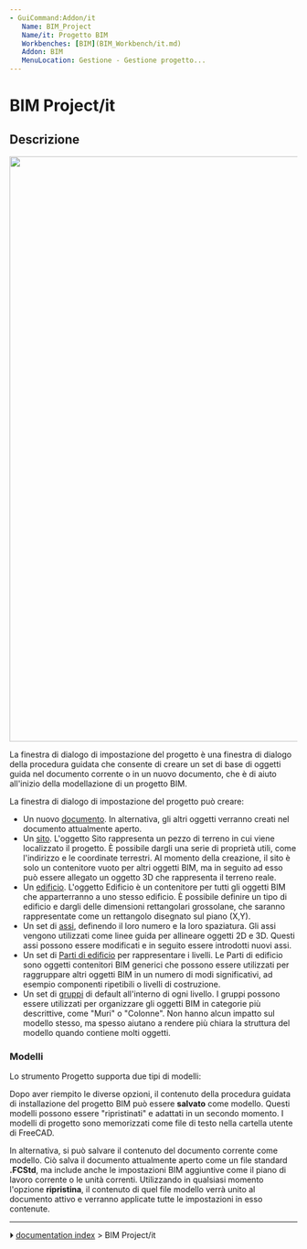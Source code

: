 ```yaml
---
- GuiCommand:Addon/it
   Name: BIM_Project
   Name/it: Progetto BIM
   Workbenches: [BIM](BIM_Workbench/it.md)
   Addon: BIM
   MenuLocation: Gestione - Gestione progetto...
---
```


# BIM Project/it

## Descrizione

<img alt="" src=images/BIM_project_screenshot.png  style="width:1024px;">

La finestra di dialogo di impostazione del progetto è una finestra di dialogo della procedura guidata che consente di creare un set di base di oggetti guida nel documento corrente o in un nuovo documento, che è di aiuto all\'inizio della modellazione di un progetto BIM.

La finestra di dialogo di impostazione del progetto può creare:

-   Un nuovo [documento](Document_structure/it.md). In alternativa, gli altri oggetti verranno creati nel documento attualmente aperto.
-   Un [sito](Arch_Site/it.md). L\'oggetto Sito rappresenta un pezzo di terreno in cui viene localizzato il progetto. È possibile dargli una serie di proprietà utili, come l\'indirizzo e le coordinate terrestri. Al momento della creazione, il sito è solo un contenitore vuoto per altri oggetti BIM, ma in seguito ad esso può essere allegato un oggetto 3D che rappresenta il terreno reale.
-   Un [edificio](Arch_Building/it.md). L\'oggetto Edificio è un contenitore per tutti gli oggetti BIM che apparterranno a uno stesso edificio. È possibile definire un tipo di edificio e dargli delle dimensioni rettangolari grossolane, che saranno rappresentate come un rettangolo disegnato sul piano (X,Y).
-   Un set di [assi](Arch_Axis/it.md), definendo il loro numero e la loro spaziatura. Gli assi vengono utilizzati come linee guida per allineare oggetti 2D e 3D. Questi assi possono essere modificati e in seguito essere introdotti nuovi assi.
-   Un set di [Parti di edificio](Arch_BuildingPart/it.md) per rappresentare i livelli. Le Parti di edificio sono oggetti contenitori BIM generici che possono essere utilizzati per raggruppare altri oggetti BIM in un numero di modi significativi, ad esempio componenti ripetibili o livelli di costruzione.
-   Un set di [gruppi](Std_Group/it.md) di default all\'interno di ogni livello. I gruppi possono essere utilizzati per organizzare gli oggetti BIM in categorie più descrittive, come \"Muri\" o \"Colonne\". Non hanno alcun impatto sul modello stesso, ma spesso aiutano a rendere più chiara la struttura del modello quando contiene molti oggetti.

### Modelli

Lo strumento Progetto supporta due tipi di modelli:

Dopo aver riempito le diverse opzioni, il contenuto della procedura guidata di installazione del progetto BIM può essere **salvato** come modello. Questi modelli possono essere \"ripristinati\" e adattati in un secondo momento. I modelli di progetto sono memorizzati come file di testo nella cartella utente di FreeCAD.

In alternativa, si può salvare il contenuto del documento corrente come modello. Ciò salva il documento attualmente aperto come un file standard **.FCStd**, ma include anche le impostazioni BIM aggiuntive come il piano di lavoro corrente o le unità correnti. Utilizzando in qualsiasi momento l\'opzione **ripristina**, il contenuto di quel file modello verrà unito al documento attivo e verranno applicate tutte le impostazioni in esso contenute.



---
⏵ [documentation index](../README.md) > BIM Project/it
